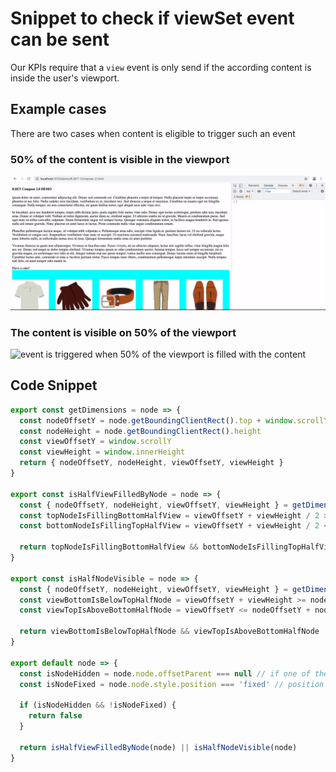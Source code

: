 # Snippet to check if viewSet event can be sent

Our KPIs require that a `view` event is only send if the according content is inside the user's viewport.

## Example cases

There are two cases when content is eligible to trigger such an event

### **50% of the content is visible in the viewport**

![event is triggered when 50% of the content is visible](../../../.gitbook/assets/view-event-triggered-50-of-element-in-viewport.gif)

### **The content is visible on 50% of the viewport**

![event is triggered when 50% of the viewport is filled with the content](../../../.gitbook/assets/view-event-triggered-filled-50-of-viewport.gif)

## **Code Snippet**

```javascript
export const getDimensions = node => {
  const nodeOffsetY = node.getBoundingClientRect().top + window.scrollY
  const nodeHeight = node.getBoundingClientRect().height
  const viewOffsetY = window.scrollY
  const viewHeight = window.innerHeight
  return { nodeOffsetY, nodeHeight, viewOffsetY, viewHeight }
}

export const isHalfViewFilledByNode = node => {
  const { nodeOffsetY, nodeHeight, viewOffsetY, viewHeight } = getDimensions(node)
  const topNodeIsFillingBottomHalfView = viewOffsetY + viewHeight / 2 >= nodeOffsetY
  const bottomNodeIsFillingTopHalfView = viewOffsetY + viewHeight / 2 <= nodeOffsetY + nodeHeight

  return topNodeIsFillingBottomHalfView && bottomNodeIsFillingTopHalfView
}

export const isHalfNodeVisible = node => {
  const { nodeOffsetY, nodeHeight, viewOffsetY, viewHeight } = getDimensions(node)
  const viewBottomIsBelowTopHalfNode = viewOffsetY + viewHeight >= nodeOffsetY + nodeHeight / 2
  const viewTopIsAboveBottomHalfNode = viewOffsetY <= nodeOffsetY + nodeHeight / 2

  return viewBottomIsBelowTopHalfNode && viewTopIsAboveBottomHalfNode
}

export default node => {
  const isNodeHidden = node.node.offsetParent === null // if one of the parents is display none, this will be null
  const isNodeFixed = node.node.style.position === 'fixed' // position fixed has no offsetParent

  if (isNodeHidden && !isNodeFixed) {
    return false
  }

  return isHalfViewFilledByNode(node) || isHalfNodeVisible(node)
}
```

